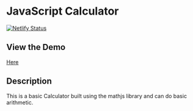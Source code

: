 # JavaScript Calculator
[![Netlify Status](https://api.netlify.com/api/v1/badges/932fafed-fdba-4165-aebd-9f6dfade3aad/deploy-status)](https://app.netlify.com/sites/calculator-simple-arithmetic/deploys)

## View the Demo
[Here](https://calculator-simple-arithmetic.netlify.app/)

## Description
This is a basic Calculator built using the mathjs library and can do basic arithmetic.